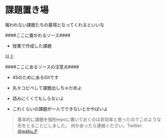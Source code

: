 # 課題置き場

報われない課題たちの墓場となってくれるといいな

####ここに置かれるソース####

* 授業で作成した課題

 以上

####ここにあるソースの注意点####

* 4SのためにあるGitです

* 丸々コピペして課題出しちゃだめよ

* 読みにくくてもしらないよ

* これくらいの課題が一人でできないとかやばいよ  
 

> 基本的に課題を個別repoに置いておくのは非効率と思ったのでこのような形をとることにしました。
> 何かあったら連絡ください。Twitter: [@waku_P](https://twitter.com/waku_P)    
